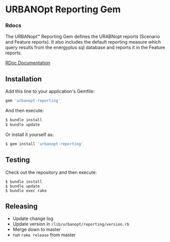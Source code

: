 # URBANOpt Reporting Gem

### <StaticLink href="rdoc/">Rdocs</StaticLink>

The URBANopt&trade; Reporting Gem defines the URABNopt reports (Scenario and Feature reports). It also includes the default reporting measure which query results from the energyplus sql database and reports it in the Feature reports.

[RDoc Documentation](https://urbanopt.github.io/urbanopt-reporting-gem/)

## Installation

Add this line to your application's Gemfile:

```ruby
gem 'urbanopt-reporting'
```

And then execute:

```bash
$ bundle install
$ bundle update
```

Or install it yourself as:

```bash
$ gem install 'urbanopt-reporting'
```

## Testing

Check out the repository and then execute:

    $ bundle install
    $ bundle update
    $ bundle exec rake

## Releasing

* Update change log
* Update version in `/lib/urbanopt/reporting/version.rb`
* Merge down to master
* run `rake release` from master
